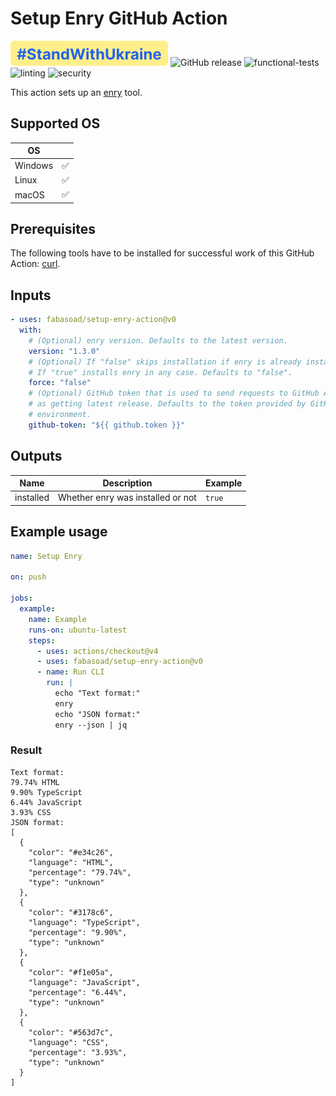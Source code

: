 # Setup Enry GitHub Action

[![Stand With Ukraine](https://raw.githubusercontent.com/vshymanskyy/StandWithUkraine/main/badges/StandWithUkraine.svg)](https://stand-with-ukraine.pp.ua)
![GitHub release](https://img.shields.io/github/v/release/fabasoad/setup-enry-action?include_prereleases)
![functional-tests](https://github.com/fabasoad/setup-enry-action/actions/workflows/functional-tests.yml/badge.svg)
![linting](https://github.com/fabasoad/setup-enry-action/actions/workflows/linting.yml/badge.svg)
![security](https://github.com/fabasoad/setup-enry-action/actions/workflows/security.yml/badge.svg)

This action sets up an [enry](https://github.com/go-enry/enry) tool.

## Supported OS

<!-- prettier-ignore-start -->
| OS      |                    |
|---------|--------------------|
| Windows | :white_check_mark: |
| Linux   | :white_check_mark: |
| macOS   | :white_check_mark: |
<!-- prettier-ignore-end -->

## Prerequisites

The following tools have to be installed for successful work of this GitHub Action:
[curl](https://curl.se).

## Inputs

```yaml
- uses: fabasoad/setup-enry-action@v0
  with:
    # (Optional) enry version. Defaults to the latest version.
    version: "1.3.0"
    # (Optional) If "false" skips installation if enry is already installed.
    # If "true" installs enry in any case. Defaults to "false".
    force: "false"
    # (Optional) GitHub token that is used to send requests to GitHub API such
    # as getting latest release. Defaults to the token provided by GitHub Actions
    # environment.
    github-token: "${{ github.token }}"
```

## Outputs

<!-- prettier-ignore-start -->
| Name      | Description                       | Example |
|-----------|-----------------------------------|---------|
| installed | Whether enry was installed or not | `true`  |
<!-- prettier-ignore-end -->

## Example usage

```yaml
name: Setup Enry

on: push

jobs:
  example:
    name: Example
    runs-on: ubuntu-latest
    steps:
      - uses: actions/checkout@v4
      - uses: fabasoad/setup-enry-action@v0
      - name: Run CLI
        run: |
          echo "Text format:"
          enry
          echo "JSON format:"
          enry --json | jq
```

### Result

```shell
Text format:
79.74% HTML
9.90% TypeScript
6.44% JavaScript
3.93% CSS
JSON format:
[
  {
    "color": "#e34c26",
    "language": "HTML",
    "percentage": "79.74%",
    "type": "unknown"
  },
  {
    "color": "#3178c6",
    "language": "TypeScript",
    "percentage": "9.90%",
    "type": "unknown"
  },
  {
    "color": "#f1e05a",
    "language": "JavaScript",
    "percentage": "6.44%",
    "type": "unknown"
  },
  {
    "color": "#563d7c",
    "language": "CSS",
    "percentage": "3.93%",
    "type": "unknown"
  }
]
```
